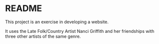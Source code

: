 # README

This project is an exercise in  developing a website.

It uses the Late Folk/Country Artist Nanci Griffith and her friendships with three other artists of the same genre.
